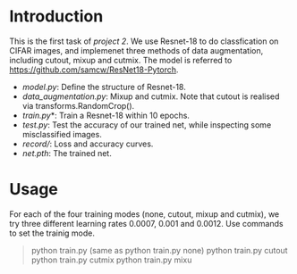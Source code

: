# Introduction
This is the first task of *project 2*. We use Resnet-18 to do classfication on CIFAR images, and implemenet three methods of data augmentation, including cutout, mixup and cutmix. The model is referred to https://github.com/samcw/ResNet18-Pytorch.

+ *model.py*: Define the structure of Resnet-18.
+ *data_augmentation.py*: Mixup and cutmix. Note that cutout is realised via transforms.RandomCrop().
+ *train.py**: Train a Resnet-18 within 10 epochs.
+ *test.py*: Test the accuracy of our trained net, while inspecting some misclassified images.
+ *record/*: Loss and accuracy curves.
+ *net.pth*: The trained net.

# Usage
For each of the four training modes (none, cutout, mixup and cutmix), we try three different learning rates 0.0007, 0.001 and 0.0012. Use commands to set the trainig mode.

> python train.py  (same as python train.py none)
> python train.py cutout
> python train.py cutmix
> python train.py mixu


